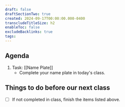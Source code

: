 ```yaml
---
draft: false
draftSectionTwo: true
created: 2024-09-17T00:00:00.000-0400
transcludeTitleSize: h2
enableToc: false
excludeBacklinks: true
tags:
---
```

## Agenda
1. Task: [[Name Plate]]
	- Complete your name plate in today's class.

## Things to do before our next class
- [ ] If not completed in class, finish the items listed above.
